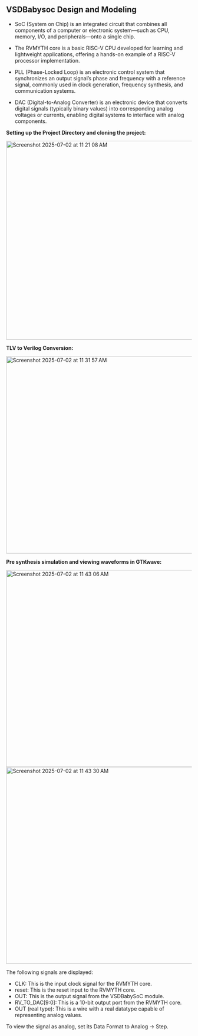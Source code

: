## VSDBabysoc Design and Modeling
* SoC (System on Chip) is an integrated circuit that combines all components of a computer or electronic system—such as CPU, memory, I/O, and peripherals—onto a single chip.

* The RVMYTH core is a basic RISC-V CPU developed for learning and lightweight applications, offering a hands-on example of a RISC-V processor implementation.

* PLL (Phase-Locked Loop) is an electronic control system that synchronizes an output signal’s phase and frequency with a reference signal, commonly used in clock generation, frequency synthesis, and communication systems.

* DAC (Digital-to-Analog Converter) is an electronic device that converts digital signals (typically binary values) into corresponding analog voltages or currents, enabling digital systems to interface with analog components.

**Setting up the Project Directory and cloning the project:**

<img width="744" height="538" alt="Screenshot 2025-07-02 at 11 21 08 AM" src="https://github.com/user-attachments/assets/bcf8db76-b825-4bc1-a17a-30ff0e1463ab" />

**TLV to Verilog Conversion:**

<img width="750" height="534" alt="Screenshot 2025-07-02 at 11 31 57 AM" src="https://github.com/user-attachments/assets/bb1a866c-56c5-4d46-9ca0-510888e5da00" />

**Pre synthesis simulation and viewing waveforms in GTKwave:**

<img width="750" height="533" alt="Screenshot 2025-07-02 at 11 43 06 AM" src="https://github.com/user-attachments/assets/36acfe62-cf7f-4dcc-9147-cc72e7689df6" />

<img width="749" height="533" alt="Screenshot 2025-07-02 at 11 43 30 AM" src="https://github.com/user-attachments/assets/3e7aeb14-9141-4c68-b2f3-489623bc432d" />

The following signals are displayed:
* CLK: This is the input clock signal for the RVMYTH core.
* reset: This is the reset input to the RVMYTH core.
* OUT: This is the output signal from the VSDBabySoC module.
* RV\_TO\_DAC\[9:0]: This is a 10-bit output port from the RVMYTH core.
* OUT (real type): This is a wire with a real datatype capable of representing analog values.

To view the signal as analog, set its Data Format to Analog → Step.
